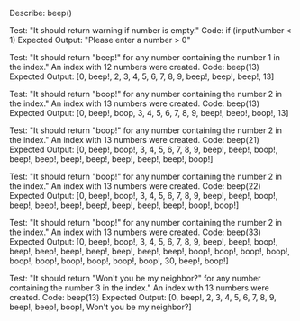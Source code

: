 Describe: beep()

Test: "It should return warning if number is empty." 
Code: if (inputNumber < 1) 
Expected Output: "Please enter a number > 0"

Test: "It should return "beep!" for any number containing the number 1 in the index." An index with 12 numbers were created.
Code: beep(13)
Expected Output: [0, beep!, 2, 3, 4, 5, 6, 7, 8, 9, beep!, beep!, beep!, 13]

Test: "It should return "boop!" for any number containing the number 2 in the index." An index with 13 numbers were created.
Code: beep(13)
Expected Output: [0, beep!, boop, 3, 4, 5, 6, 7, 8, 9, beep!, beep!, boop!, 13]

Test: "It should return "boop!" for any number containing the number 2 in the index." An index with 13 numbers were created.
Code: beep(21)
Expected Output: [0, beep!, boop!, 3, 4, 5, 6, 7, 8, 9, beep!, beep!, boop!, beep!, beep!, beep!, beep!, beep!, beep!, beep!, boop!]

Test: "It should return "boop!" for any number containing the number 2 in the index." An index with 13 numbers were created.
Code: beep(22)
Expected Output: [0, beep!, boop!, 3, 4, 5, 6, 7, 8, 9, beep!, beep!, boop!, beep!, beep!, beep!, beep!, beep!, beep!, beep!, boop!, boop!]

Test: "It should return "boop!" for any number containing the number 2 in the index." An index with 13 numbers were created.
Code: beep(33)
Expected Output: [0, beep!, boop!, 3, 4, 5, 6, 7, 8, 9, beep!, beep!, boop!, beep!, beep!, beep!, beep!, beep!, beep!, beep!, boop!, boop!, boop!, boop!, boop!, boop!, boop!, boop!, boop!, boop!, 30, beep!, boop!]

Test: "It should return "Won't you be my neighbor?" for any number containing the number 3 in the index." An index with 13 numbers were created.
Code: beep(13)
Expected Output: [0, beep!, 2, 3, 4, 5, 6, 7, 8, 9, beep!, beep!, boop!, Won't you be my neighbor?]
